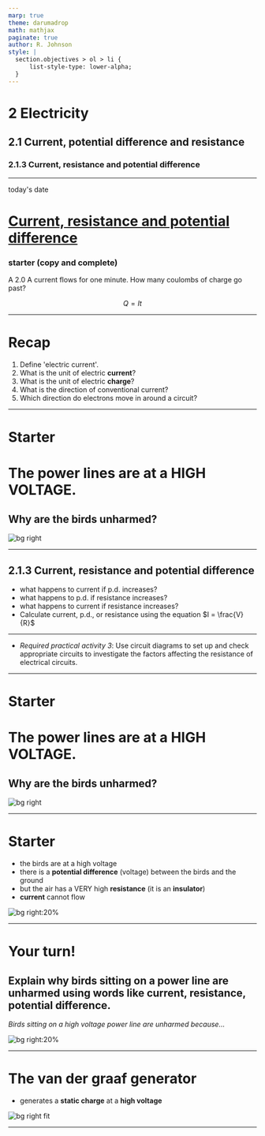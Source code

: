 ```yaml
---
marp: true
theme: darumadrop
math: mathjax
paginate: true
author: R. Johnson
style: |
  section.objectives > ol > li {
      list-style-type: lower-alpha;
  }
---
```


# 2 Electricity

## 2.1 Current, potential difference and resistance

### 2.1.3 Current, resistance and potential difference

---

<div id='date-time'>today's date</div>

# <u>Current, resistance and potential difference</u>

### starter (copy and complete)

A 2.0 A current flows for one minute. How many coulombs of charge go past?

$$Q=It$$

<script>
  document.querySelector('#date-time').innerHTML = new Date(Date.now()).toDateString();
</script>

---

# Recap

1. Define 'electric current'.
2. What is the unit of electric **current**?
3. What is the unit of electric **charge**?
4. What is the direction of conventional current?
5. Which direction do electrons move in around a circuit?

---

# Starter

# The power lines are at a **HIGH VOLTAGE**.

## Why are the birds unharmed?

![bg right](https://www.birdspot.co.uk/wp-content/uploads/2021/04/swallows-power-line.jpg)

---

## 2.1.3 Current, resistance and potential difference

- what happens to current if p.d. increases?
- what happens to p.d. if resistance increases?
- what happens to current if resistance increases?
- Calculate current, p.d., or resistance using the equation $I = \frac{V}{R}$

---

- _Required practical activity 3_: Use circuit diagrams to set up and check appropriate circuits to investigate the factors affecting the resistance of electrical circuits.

---

# Starter

# The power lines are at a **HIGH VOLTAGE**.

## Why are the birds unharmed?

![bg right](https://www.birdspot.co.uk/wp-content/uploads/2021/04/swallows-power-line.jpg)

---

# Starter

- the birds are at a high voltage
- there is a **potential difference** (voltage) between the birds and the ground
- but the air has a VERY high **resistance** (it is an **insulator**)
- **current** cannot flow

![bg right:20%](https://www.birdspot.co.uk/wp-content/uploads/2021/04/swallows-power-line.jpg)

---

# Your turn!

## Explain why birds sitting on a power line are unharmed using words like **current**, **resistance**, **potential difference**.

_Birds sitting on a high voltage power line are unharmed because..._

![bg right:20%](https://www.birdspot.co.uk/wp-content/uploads/2021/04/swallows-power-line.jpg)

---

# The van der graaf generator

- generates a **static charge** at a **high voltage**

![bg right fit](https://upload.wikimedia.org/wikipedia/commons/thumb/0/07/Van_de_Graaff_generator.svg/2048px-Van_de_Graaff_generator.svg.png)

---
